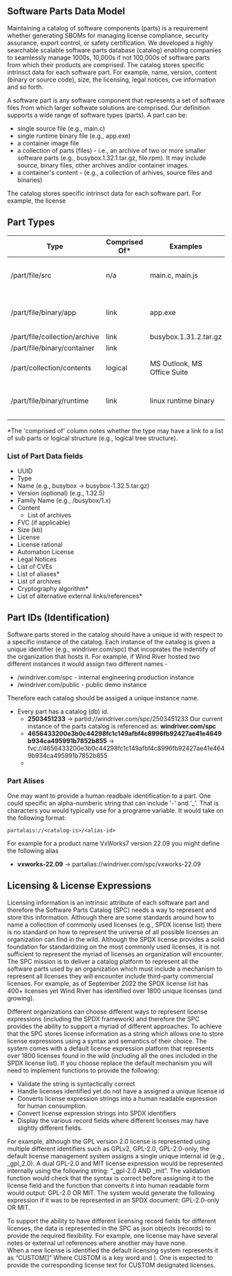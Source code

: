 ## Software Parts Data Model

Maintaining a catalog of software components (parts) is a requirement whether generating SBOMs for managing license compliance, security assurance, export control, or safety certification. We developed a highly searchable scalable software parts database (catalog) enabling companies to seamlessly manage 1000s, 10,000s if not 100,000s of software parts from which their products are comprised. The catalog stores specific intrinsct data for each software part. For example, name, version, content (binary or source code), size, the licensing, legal notices, cve information and so forth. 

A software part is any software component that represents a set of software files from which larger softwate solutions are comprised. Our definition supports a wide range of software types (parts). A part can be:
  - single source file (e.g., main.c)
  - single runtime binary file (e.g., app.exe)
  - a container image file 
  - a collection of parts (files)  - i.e., an archive of two  or more smaller software parts (e.g., busybox.1.32.1.tar.gz, file.rpm). It may include source, binary files, other archives and/or container images. 
  - a container's content - (e.g., a collection of arhives, source files and binaries)

The catalog stores specific intrinsct data for each software part. For example, the license

## Part Types
| Type              | Comprised Of* | Examples | Notes |
|-------------------| ------------ | -------- | ----- |
| /part/file/src      | n/a | main.c, main.js      | Uploaded as an archive of 1 file |
| /part/file/binary/app       | link | app.exe     | Uploaded as an archive of 1 file |
| /part/file/collection/archive | link | busybox.1.31.2.tar.gz |  |
| /part/file/binary/container   | link | |  |
| /part/collection/contents     | logical | MS Outlook, MS Office Suite | Complex composite product |
| /part/file/binary/runtime     | link | linux runtime binary | Uploaded as an archive of 1 file |

*The 'comprised of' column notes whether the type may have a link to a list of sub parts or logical structure (e.g., logical tree structure). 

### List of Part Data fields
- UUID
- Type
- Name (e.g., busybox -> busybox-1.32.5.tar.gz)
- Version (optional) (e.g., 1.32.5)
- Family Name (e.g., /busybox/1.x)
- Content
  - List of archives
- FVC (if applicable)
- Size (kb)
- License
- License rational
- Automation License
- Legal Notices
- List of CVEs
- List of aliases*
- List of archives 
- Cryptography algorithm*
- List of alternative external links/references*



## Part IDs (Identification) 
Software parts stored in the catalog should have a  unique id with respect to a specific instance of the catalog. Each instance of the catalog is given a unique identifier (e.g., windriver.com/spc) that incoprates the indentify of the organization that hosts it. For example, if Wind River hosted two different instances it would assign two different names - 
  - /windriver.com/spc - internal engineering production instance
  - /windriver.com/public - public demo instance

Therefore each catalog should be assiged a unique instance name. 
  - Every part has a catalog (db) id. 
    - **2503451233** -> partid://windriver.com/spc/2503451233
      Our current instance of the parts catalog is referenced as: **windriver.com/spc**
    - **4656433200e3b0c44298fc1c149afbf4c8996fb92427ae41e4649b934ca495991b7852b855** -> fvc://4656433200e3b0c44298fc1c149afbf4c8996fb92427ae41e4649b934ca495991b7852b855
    - 
### Part Alises
One may want to provide a human readbale identification to a part. One could specific an alpha-numberic string that can include '-' and '_'. That is characters you would typically use for a programe variable. It would take on the following format:
  ```
  partalais://<catalog-is>/<alias-id>
  ```
For example for a product name VxWorks7 version 22.09 you might define the following alias 
- **vxworks-22.09** -> partalias://windriver.com/spc/vxworks-22.09

## Licensing & License Expressions
Licensing information is an intrinsic attribute of each software part and therefore the Software Parts Catalog (SPC) needs a way to represent and store this information. Although there are some standards around how to name a collection of commonly used licenses (e.g., SPDX license list) there is no standard on how to represent the universe of all possible licenses an organization can find in the wild. Although the SPDX license provides a solid foundation for standardizing on the most commonly used licenses, it is not sufficient to represent the myriad of licenses an organization will encounter. The SPC mission is to deliver a catalog platform to represent all the software parts used by an organization which must include a mechanism to represent all licenses they will encounter include third-party commercial licenses. For example, as of September 2022 the SPDX license list has 400+ licenses yet Wind River has identified over 1800 unique licenses (and growing). 

Different organizations can choose different ways to represent license expressions (including the SPDX framework) and therefore the SPC provides the ability to support a myriad of different approaches. To achieve that the SPC stores license information as a string which allows one to store license expressions using a syntax and semantics of their choice. The system comes with a default license expression platform that represents over 1800 licenses found in the wild (including all the ones included in the SPDX license list). If you choose replace the default mechanism you will need to implement functions to provide the following:
  * Validate the string is syntactically correct
  * Handle licenses identified yet do not have a assigned a unique license id
  * Converts license expression strings into a human readable expression for human consumption.
  * Convert license expression strings into SPDX identifiers
  * Display the various record fields where different licenses may have slightly different fields. 

For example, although the GPL version 2.0 license is represented using multiple different identifiers such as GPLv2, GPL-2.0, GPL-2.0-only, the default license management system assigns a single unique internal id (e.g., _gpl_2.0). A dual GPL-2.0 and MIT license expression would be represented internally using the following string: “_gpl-2.0 AND _mit”. The validation function would check that the syntax is correct before assigning it to the license field and the function that converts it into human readable form would output: GPL-2.0 OR MIT. The system would generate the following expression if it was to be represented in an SPDX document: GPL-2.0-only OR MIT. 

To support the ability to have different licensing record fields for different licenses, the data is represented in the SPC as json objects (records) to provide the required flexibility. For example, one license may have several notes or external url references where another may have none.   
When a new license is identified the default licensing system represents it as “CUSTOM[<identifier>]” Where CUSTOM is a key word and <identifier>). One is expected to provide the corresponding license text for CUSTOM designated licenses.  

